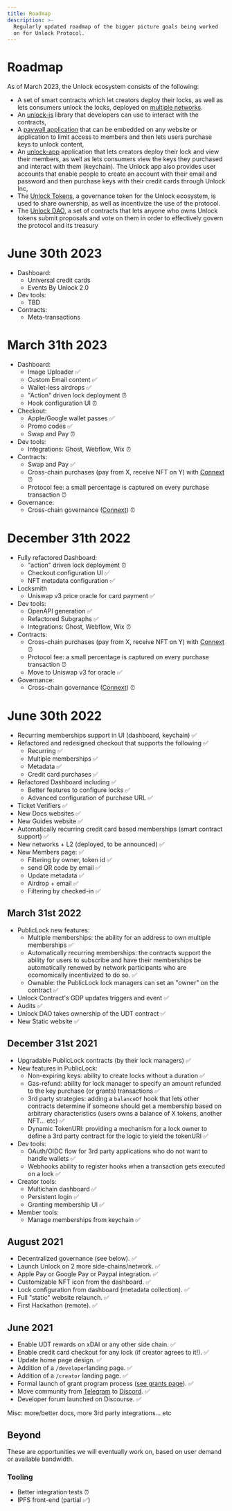 ```yaml
---
title: Roadmap
description: >-
  Regularly updated roadmap of the bigger picture goals being worked
  on for Unlock Protocol.
---
```


# Roadmap

As of March 2023, the Unlock ecosystem consists of the following:

- A set of smart contracts which let creators deploy their locks, as well as lets consumers unlock the locks, deployed on [multiple networks](../core-protocol/unlock/networks.md).
- An [unlock-js](https://www.npmjs.com/package/@unlock-protocol/unlock-js) library that developers can use to interact with the contracts,
- A [paywall application](https://paywall.unlock-protocol.com) that can be embedded on any website or application to limit access to members and then lets users purchase keys to unlock content,
- An [unlock-app](https://app.unlock-protocol.com/locks) application that lets creators deploy their lock and view their members, as well as lets consumers view the keys they purchased and interact with them (keychain). The Unlock app also provides user accounts that enable people to create an account with their email and password and then purchase keys with their credit cards through Unlock Inc,
- The [Unlock Tokens](/governance/unlock-dao-tokens), a governance token for the Unlock ecosystem, is used to share ownership, as well as incentivize the use of the protocol.
- The [Unlock DAO](https://unlock-protocol.com/blog/unlock-dao), a set of contracts that lets anyone who owns Unlock tokens submit proposals and vote on them in order to effectively govern the protocol and its treasury

# June 30th 2023

- Dashboard:
  - Universal credit cards
  - Events By Unlock 2.0
- Dev tools:
  - TBD
- Contracts:
  - Meta-transactions

# March 31th 2023

- Dashboard:
  - Image Uploader ✅
  - Custom Email content ✅
  - Wallet-less airdrops ✅
  - "Action" driven lock deployment ⏰
  - Hook configuration UI ⏰
- Checkout:
  - Apple/Google wallet passes ✅
  - Promo codes ✅
  - Swap and Pay ⏰
- Dev tools:
  - Integrations: Ghost, Webflow, Wix ⏰
- Contracts:
  - Swap and Pay ✅
  - Cross-chain purchases (pay from X, receive NFT on Y) with [Connext](https://www.connext.network/) ⏰
  - Protocol fee: a small percentage is captured on every purchase transaction ⏰
- Governance:
  - Cross-chain governance ([Connext](https://www.connext.network/)) ⏰

# December 31th 2022

- Fully refactored Dashboard:
  - "action" driven lock deployment ⏰
  - Checkout configuration UI ✅
  - NFT metadata configuration ✅
- Locksmith
  - Uniswap v3 price oracle for card payment ✅
- Dev tools:
  - OpenAPI generation ✅
  - Refactored Subgraphs ✅
  - Integrations: Ghost, Webflow, Wix ⏰
- Contracts:
  - Cross-chain purchases (pay from X, receive NFT on Y) with [Connext](https://www.connext.network/) ⏰
  - Protocol fee: a small percentage is captured on every purchase transaction ⏰
  - Move to Uniswap v3 for oracle ✅
- Governance:
  - Cross-chain governance ([Connext](https://www.connext.network/)) ⏰

# June 30th 2022

- Recurring memberships support in UI (dashboard, keychain) ✅
- Refactored and redesigned checkout that supports the following ✅
  - Recurring ✅
  - Multiple memberships ✅
  - Metadata ✅
  - Credit card purchases ✅
- Refactored Dashboard including ✅
  - Better features to configure locks ✅
  - Advanced configuration of purchase URL ✅
- Ticket Verifiers ✅
- New Docs websites ✅
- New Guides website ✅
- Automatically recurring credit card based memberships (smart contract support) ✅
- New networks + L2 (deployed, to be announced) ✅
- New Members page: ✅
  - Filtering by owner, token id ✅
  - send QR code by email ✅
  - Update metadata ✅
  - Airdrop + email ✅
  - Filtering by checked-in ✅

## March 31st 2022

- PublicLock new features:
  - Multiple memberships: the ability for an address to own multiple memberships ✅
  - Automatically recurring memberships: the contracts support the ability for users to subscribe and have their memberships be automatically renewed by network participants who are ecomomically incentivized to do so. ✅
  - Ownable: the PublicLock lock managers can set an "owner" on the contract ✅
- Unlock Contract's GDP updates triggers and event ✅
- Audits ✅
- Unlock DAO takes ownership of the UDT contract ✅
- New Static website ✅

## December 31st 2021

- Upgradable PublicLock contracts (by their lock managers) ✅
- New features in PublicLock:
  - Non-expiring keys: ability to create locks without a duration ✅
  - Gas-refund: ability for lock manager to specify an amount refunded to the key purchase (or grants) transactions ✅
  - 3rd party strategies: adding a `balanceOf` hook that lets other contracts determine if someone should get a membership based on arbitrary characteristics (users owns a balance of X tokens, another NFT... etc) ✅
  - Dynamic TokenURI: providing a mechanism for a lock owner to define a 3rd party contract for the logic to yield the tokenURI ✅
- Dev tools:
  - OAuth/OIDC flow for 3rd party applications who do not want to handle wallets ✅
  - Webhooks ability to register hooks when a transaction gets executed on a lock ✅
- Creator tools:
  - Multichain dashboard ✅
  - Persistent login ✅
  - Granting membership UI ✅
- Member tools:
  - Manage memberships from keychain ✅

## August 2021

- Decentralized governance (see below). ✅
- Launch Unlock on 2 more side-chains/network. ✅
- Apple Pay or Google Pay or Paypal integration. ✅
- Customizable NFT icon from the dashboard. ✅
- Lock configuration from dashboard (metadata collection). ✅
- Full "static" website relaunch. ✅
- First Hackathon (remote). ✅

## June 2021

- Enable UDT rewards on xDAI or any other side chain. ✅
- Enable credit card checkout for any lock (if creator agrees to it!). ✅
- Update home page design. ✅
- Addition of a `/developer`landing page. ✅
- Addition of a `/creator` landing page. ✅
- Formal launch of grant program process ([see grants page](/governance/grants-bounties)). ✅
- Move community from [Telegram](https://t.me/unlockprotocol) to [Discord](https://discord.com/invite/Ah6ZEJyTDp). ✅
- Developer forum launched on Discourse. ✅

Misc: more/better docs, more 3rd party integrations... etc

## Beyond

These are opportunities we will eventually work on, based on user demand or available bandwidth.

### Tooling

- Better integration tests ⏰
- IPFS front-end (partial ✅)
